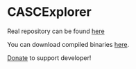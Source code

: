 CASCExplorer
============

Real repository can be found [here][Repo]

You can download compiled binaries [here][Binaries].

[Donate][Donate] to support developer!

[Repo]: https://github.com/WoW-Tools/CASCExplorer/releases
[Binaries]: https://github.com/WoW-Tools/CASCExplorer/releases
[Donate]: https://www.paypal.com/cgi-bin/webscr?cmd=_s-xclick&hosted_button_id=CFDMAA6ELV2G8
